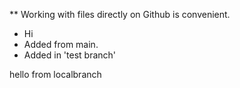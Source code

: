 ** Working with files directly on Github is convenient.
* Hi
* Added from main.
* Added in 'test branch'

hello from localbranch